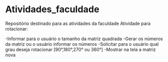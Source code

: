 # Atividades_faculdade
Repositório destinado para as atividades da faculdade
Atividade para rotacionar:

-Informar para o usuário o tamanho da matriz quadrada
-Gerar os números da matriz ou o usuário informar os números
-Solicitar para o usuário qual grau deseja rotacionar [90°,180°,270° ou 360°]
-Mostrar na tela a matriz nova
